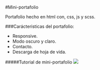 #Mini-portafolio

Portafolio hecho en html con, css, js y scss.

###Carácteristicas del portafolio:
- Responsive.
- Modo oscuro y claro.
- Contacto.
- Descarga de hoja de vida.

#####Tutorial de mini-portafolio [![](https://i.ytimg.com/vi/mq0xJxOTiYo/maxresdefault.jpg)](https://www.youtube.com/watch?v=mq0xJxOTiYo&list=LL&index)
